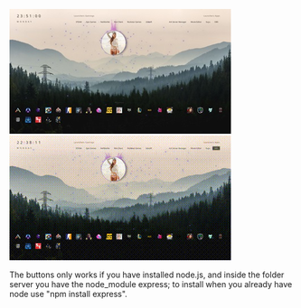 ![preview](https://github.com/Joravs/LivelyWallpaper/blob/master/wallpapers/Test/previewimg.jpg)
![preview](https://github.com/Joravs/LivelyWallpaper/blob/master/wallpapers/Test/preview.gif)

The buttons only works if you have installed node.js, and inside the folder server you have the node_module express; to install when you already have node use "npm install express".